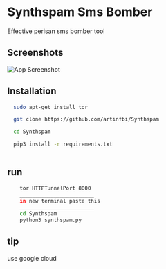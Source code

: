 # Synthspam Sms Bomber
Effective perisan sms bomber tool

## Screenshots

![App Screenshot](https://i.imgur.com/6viWVI9.png)


## Installation



```bash
  sudo apt-get install tor

  git clone https://github.com/artinfbi/Synthspam

  cd Synthspam

  pip3 install -r requirements.txt
  
```
## run 
```bash
    tor HTTPTunnelPort 8000
    ________________________
    in new terminal paste this
    ________________________
    cd Synthspam
    python3 synthspam.py
```

## tip 

use google cloud 


